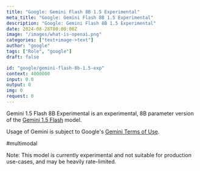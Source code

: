 ```yaml
---
title: "Google: Gemini Flash 8B 1.5 Experimental"
meta_title: "Google: Gemini Flash 8B 1.5 Experimental"
description: "Google: Gemini Flash 8B 1.5 Experimental"
date: 2024-08-28T00:00:00Z
image: "/images/what-is-openai.png"
categories: ["text+image->text"]
author: "google"
tags: ["Role", "google"]
draft: false

id: "google/gemini-flash-8b-1.5-exp"
context: 4000000
input: 0.0
output: 0
img: 0
request: 0
---
```


Gemini 1.5 Flash 8B Experimental is an experimental, 8B parameter version of the [Gemini 1.5 Flash](/models/google/gemini-flash-1.5) model.

Usage of Gemini is subject to Google's [Gemini Terms of Use](https://ai.google.dev/terms).

#multimodal

Note: This model is currently experimental and not suitable for production use-cases, and may be heavily rate-limited.

